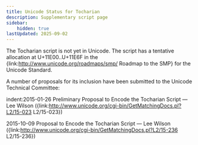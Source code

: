 ```yaml
---
title: Unicode Status for Tocharian
description: Supplementary script page
sidebar:
    hidden: true
lastUpdated: 2025-09-02
---
```


The Tocharian script is not yet in Unicode. The script has a tentative allocation at U+11E00..U+11E6F in the {link:http://www.unicode.org/roadmaps/smp/ Roadmap to the SMP} for the Unicode Standard.

[comment]: # (end of intro)

[comment]: # (start of blocks)



[comment]: # (end of blocks)

[comment]: # (start of chars)



[comment]: # (end of chars)

[comment]: # (start of rest)

A number of proposals for its inclusion have been submitted to the Unicode Technical Committee:

indent:2015-01-26 Preliminary Proposal to Encode the Tocharian Script — Lee Wilson ({link:http://www.unicode.org/cgi-bin/GetMatchingDocs.pl?L2/15-023 L2/15-023})

2015-10-09 Proposal to Encode the Tocharian Script — Lee Wilson ({link:http://www.unicode.org/cgi-bin/GetMatchingDocs.pl?L2/15-236 L2/15-236})
